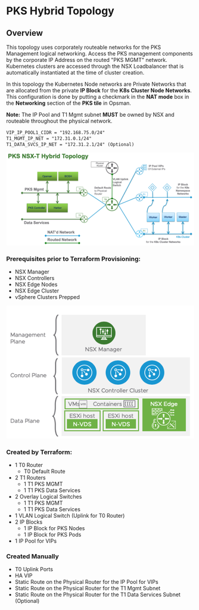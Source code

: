 # PKS Hybrid Topology

## Overview

This topology uses corporately routeable networks for the PKS Management logical networking. Access the PKS management components by the corporate IP Address on the routed "PKS MGMT" network. Kubernetes clusters are accessed through the NSX Loadbalancer that is automatically instantiated at the time of cluster creation. 

In this topology the Kubernetes Node networks are Private Networks that are allocated from the private **IP Block** for the **K8s Cluster Node Networks**. This configuration is done by putting a checkmark in the **NAT mode** box in the **Networking** section of the **PKS tile** in Opsman.

**Note:** The IP Pool and T1 Mgmt subnet **MUST** be owned by NSX and routeable throughout the physical network.
```
VIP_IP_POOL1_CIDR = "192.168.75.0/24"
T1_MGMT_IP_NET = "172.31.0.1/24"
T1_DATA_SVCS_IP_NET = "172.31.2.1/24" (Optional)
```

<img src="../images/hybrid-diagram.png">

### Prerequisites prior to Terraform Provisioning:
* NSX Manager
* NSX Controllers
* NSX Edge Nodes
* NSX Edge Cluster
* vSphere Clusters Prepped

<img src="../images/nsx-components.png">

### Created by Terraform:
* 1 T0 Router
    * T0 Default Route
* 2 T1 Routers
    * 1 T1 PKS MGMT
    * 1 T1 PKS Data Services
* 2 Overlay Logical Switches
    * 1 T1 PKS MGMT
    * 1 T1 PKS Data Services
* 1 VLAN Logical Switch (Uplink for T0 Router)
* 2 IP Blocks
    * 1 IP Block for PKS Nodes
    * 1 IP Block for PKS Pods
* 1 IP Pool for VIPs 

### Created Manually
* T0 Uplink Ports
* HA VIP
* Static Route on the Physical Router for the IP Pool for VIPs
* Static Route on the Physical Router for the T1 Mgmt Subnet
* Static Route on the Physical Router for the T1 Data Services Subnet (Optional)
